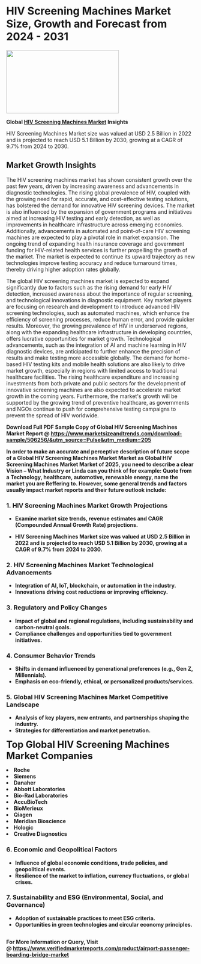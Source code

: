 <H1>HIV Screening Machines Market Size, Growth and Forecast from 2024 - 2031</H1><img class="aligncenter size-medium wp-image-584254" src="https://thirdeyenews.in/wp-content/uploads/2024/09/Global-Market-Research-300x168.jpeg" alt="" width="300" height="168" /><p><strong>Global&nbsp;<a href="https://www.marketsizeandtrends.com/download-sample/506256/&amp;utm_source=Pulse&amp;utm_medium=205">HIV Screening Machines Market</a> Insights</strong></p><p>HIV Screening Machines Market size was valued at USD 2.5 Billion in 2022 and is projected to reach USD 5.1 Billion by 2030, growing at a CAGR of 9.7% from 2024 to 2030.</p><p><h2>Market Growth Insights</h2> <p>The HIV screening machines market has shown consistent growth over the past few years, driven by increasing awareness and advancements in diagnostic technologies. The rising global prevalence of HIV, coupled with the growing need for rapid, accurate, and cost-effective testing solutions, has bolstered the demand for innovative HIV screening devices. The market is also influenced by the expansion of government programs and initiatives aimed at increasing HIV testing and early detection, as well as improvements in healthcare infrastructure across emerging economies. Additionally, advancements in automated and point-of-care HIV screening machines are expected to play a pivotal role in market expansion. The ongoing trend of expanding health insurance coverage and government funding for HIV-related health services is further propelling the growth of the market. The market is expected to continue its upward trajectory as new technologies improve testing accuracy and reduce turnaround times, thereby driving higher adoption rates globally. </p> <p><strong></strong></p> <p>The global HIV screening machines market is expected to expand significantly due to factors such as the rising demand for early HIV detection, increased awareness about the importance of regular screening, and technological innovations in diagnostic equipment. Key market players are focusing on research and development to introduce advanced HIV screening technologies, such as automated machines, which enhance the efficiency of screening processes, reduce human error, and provide quicker results. Moreover, the growing prevalence of HIV in underserved regions, along with the expanding healthcare infrastructure in developing countries, offers lucrative opportunities for market growth. Technological advancements, such as the integration of AI and machine learning in HIV diagnostic devices, are anticipated to further enhance the precision of results and make testing more accessible globally. The demand for home-based HIV testing kits and mobile health solutions are also likely to drive market growth, especially in regions with limited access to traditional healthcare facilities. The rising healthcare expenditure and increasing investments from both private and public sectors for the development of innovative screening machines are also expected to accelerate market growth in the coming years. Furthermore, the market's growth will be supported by the growing trend of preventive healthcare, as governments and NGOs continue to push for comprehensive testing campaigns to prevent the spread of HIV worldwide. <p><strong></p><p><span class=""><strong>Download Full PDF Sample Copy of Global HIV Screening Machines Market Report</strong> @ <a href="https://www.marketsizeandtrends.com/download-sample/506256/&amp;utm_source=Pulse&amp;utm_medium=205" target="_blank">https://www.marketsizeandtrends.com/download-sample/506256/&amp;utm_source=Pulse&amp;utm_medium=205</a></span></p><p>In order to make an accurate and perceptive description of future scope of a Global&nbsp;HIV Screening Machines Market Market as Global&nbsp;HIV Screening Machines Market Market of 2025, you need to describe a clear Vision &ndash; What Industry or Linda can you think of for example: Quote from a Technology, healthcare, automotive, renewable energy, name the market you are Reffering to. However, some general trends and factors usually impact market reports and their future outlook include:</p><h3>1.&nbsp;<strong>HIV Screening Machines Market Growth Projections</strong></h3><ul><li>Examine market size trends, revenue estimates and CAGR (Compounded Annual Growth Rate) projections.</li><li><p>HIV Screening Machines Market size was valued at USD 2.5 Billion in 2022 and is projected to reach USD 5.1 Billion by 2030, growing at a CAGR of 9.7% from 2024 to 2030.</p></li></ul><h3>2.&nbsp;<strong>HIV Screening Machines Market Technological Advancements</strong></h3><ul><li>Integration of AI, IoT, blockchain, or automation in the industry.</li><li>Innovations driving cost reductions or improving efficiency.</li></ul><h3>3.&nbsp;<strong>Regulatory and Policy Changes</strong></h3><ul><li>Impact of global and regional regulations, including sustainability and carbon-neutral goals.</li><li>Compliance challenges and opportunities tied to government initiatives.</li></ul><h3>4.&nbsp;<strong>Consumer Behavior Trends</strong></h3><ul><li>Shifts in demand influenced by generational preferences (e.g., Gen Z, Millennials).</li><li>Emphasis on eco-friendly, ethical, or personalized products/services.</li></ul><h3>5.&nbsp;<strong>Global HIV Screening Machines Market Competitive Landscape</strong></h3><ul><li>Analysis of key players, new entrants, and partnerships shaping the industry.</li><li>Strategies for differentiation and market penetration.</li></ul><p data-pm-slice="1 1 []"><span style="color: inherit; font-family: inherit; font-size: 25px;">Top Global HIV Screening Machines Market Companies</span></p><div class="" data-test-id=""><p><li>Roche</li><li> Siemens</li><li> Danaher</li><li> Abbott Laboratories</li><li> Bio-Rad Laboratories</li><li> AccuBioTech</li><li> BioMerieux</li><li> Qiagen</li><li> Meridian Bioscience</li><li> Hologic</li><li> Creative Diagnostics</li></p></div><h3>6.&nbsp;<strong>Economic and Geopolitical Factors</strong></h3><ul><li>Influence of global economic conditions, trade policies, and geopolitical events.</li><li>Resilience of the market to inflation, currency fluctuations, or global crises.</li></ul><h3>7.&nbsp;<strong>Sustainability and ESG (Environmental, Social, and Governance)</strong></h3><ul><li>Adoption of sustainable practices to meet ESG criteria.</li><li>Opportunities in green technologies and circular economy principles.</li></ul><h2><strong style="font-size: 14px;">For More Information or Query, Visit @&nbsp;</strong><a style="background-color: #ffffff; font-size: 14px;" href="https://www.marketsizeandtrends.com/report/hiv-screening-machines-market/" target="_blank">https://www.verifiedmarketreports.com/product/airport-passenger-boarding-bridge-market</a></h2>
